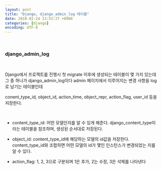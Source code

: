 ```yaml
---
layout: post
title: "Django, django_admin_log 테이블"
date: 2018-02-24 13:53:27 +0900
categories: [django]
encoding: UTF-8
---
```


<br>


### django_admin_log

<br/>

Django에서 프로젝트를 진행시 첫 migrate 이후에 생성되는 테이블이 몇 가지 있는데 그 중 하나가
django_admin_log이다 admin 페이지에서 이루어지는 변경 사항을 log로 남기는 테이블인데

conent_type_id, object_id, action_time, object_repr, action_flag, user_id 등을 저장한다.

<br/>

- content_type_id: 어떤 모델인지를 알 수 있게 해준다. django_content_type이라는 테이블을 참조하며, 생성된 순서대로 저장된다. 

- object_id: content_type_id에 해당하는 모델의 id값을 저장한다. content_type_id와 조합하면 어떤 모델의 id가 몇인 인스턴스가 변경되었는 지를 알 수 있다.

- action_flag: 1, 2, 3으로 구분되며 1은 추가, 2는 수정, 3은 삭제를 나타낸다

<br>


